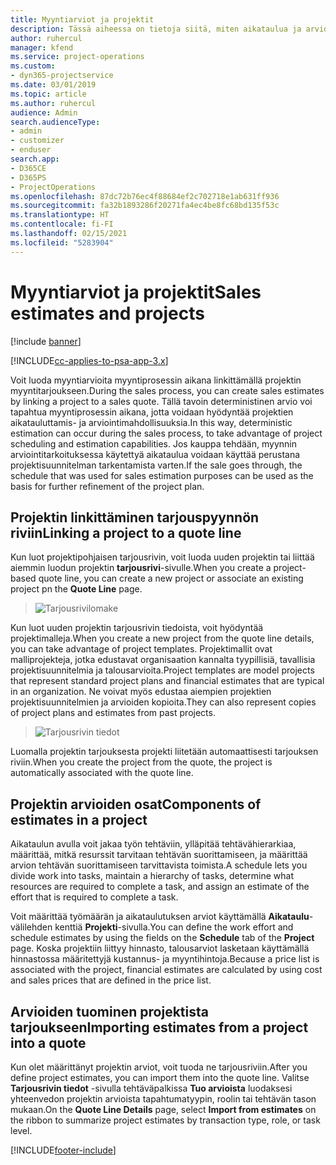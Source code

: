 ```yaml
---
title: Myyntiarviot ja projektit
description: Tässä aiheessa on tietoja siitä, miten aikataulua ja arvioita voidaan hyödyntää myyntiprosessissa.
author: ruhercul
manager: kfend
ms.service: project-operations
ms.custom:
- dyn365-projectservice
ms.date: 03/01/2019
ms.topic: article
ms.author: ruhercul
audience: Admin
search.audienceType:
- admin
- customizer
- enduser
search.app:
- D365CE
- D365PS
- ProjectOperations
ms.openlocfilehash: 87dc72b76ec4f88684ef2c702718e1ab631ff936
ms.sourcegitcommit: fa32b1893286f20271fa4ec4be8fc68bd135f53c
ms.translationtype: HT
ms.contentlocale: fi-FI
ms.lasthandoff: 02/15/2021
ms.locfileid: "5283904"
---
```

# <a name="sales-estimates-and-projects"></a><span data-ttu-id="01c61-103">Myyntiarviot ja projektit</span><span class="sxs-lookup"><span data-stu-id="01c61-103">Sales estimates and projects</span></span>

[!include [banner](../includes/psa-now-project-operations.md)]

[!INCLUDE[cc-applies-to-psa-app-3.x](../includes/cc-applies-to-psa-app-3x.md)]

<span data-ttu-id="01c61-104">Voit luoda myyntiarvioita myyntiprosessin aikana linkittämällä projektin myyntitarjoukseen.</span><span class="sxs-lookup"><span data-stu-id="01c61-104">During the sales process, you can create sales estimates by linking a project to a sales quote.</span></span> <span data-ttu-id="01c61-105">Tällä tavoin deterministinen arvio voi tapahtua myyntiprosessin aikana, jotta voidaan hyödyntää projektien aikatauluttamis- ja arviointimahdollisuuksia.</span><span class="sxs-lookup"><span data-stu-id="01c61-105">In this way, deterministic estimation can occur during the sales process, to take advantage of project scheduling and estimation capabilities.</span></span> <span data-ttu-id="01c61-106">Jos kauppa tehdään, myynnin arviointitarkoituksessa käytettyä aikataulua voidaan käyttää perustana projektisuunnitelman tarkentamista varten.</span><span class="sxs-lookup"><span data-stu-id="01c61-106">If the sale goes through, the schedule that was used for sales estimation purposes can be used as the basis for further refinement of the project plan.</span></span>

## <a name="linking-a-project-to-a-quote-line"></a><span data-ttu-id="01c61-107">Projektin linkittäminen tarjouspyynnön riviin</span><span class="sxs-lookup"><span data-stu-id="01c61-107">Linking a project to a quote line</span></span>

<span data-ttu-id="01c61-108">Kun luot projektipohjaisen tarjousrivin, voit luoda uuden projektin tai liittää aiemmin luodun projektin **tarjousrivi**-sivulle.</span><span class="sxs-lookup"><span data-stu-id="01c61-108">When you create a project-based quote line, you can create a new project or associate an existing project pn the **Quote Line** page.</span></span> 

> ![Tarjousrivilomake](media/project-8.png)
 
<span data-ttu-id="01c61-110">Kun luot uuden projektin tarjousrivin tiedoista, voit hyödyntää projektimalleja.</span><span class="sxs-lookup"><span data-stu-id="01c61-110">When you create a new project from the quote line details, you can take advantage of project templates.</span></span> <span data-ttu-id="01c61-111">Projektimallit ovat malliprojekteja, jotka edustavat organisaation kannalta tyypillisiä, tavallisia projektisuunnitelmia ja talousarvioita.</span><span class="sxs-lookup"><span data-stu-id="01c61-111">Project templates are model projects that represent standard project plans and financial estimates that are typical in an organization.</span></span> <span data-ttu-id="01c61-112">Ne voivat myös edustaa aiempien projektien projektisuunnitelmien ja arvioiden kopioita.</span><span class="sxs-lookup"><span data-stu-id="01c61-112">They can also represent copies of project plans and estimates from past projects.</span></span>

> ![Tarjousrivin tiedot](media/project-9.png)
  
<span data-ttu-id="01c61-114">Luomalla projektin tarjouksesta projekti liitetään automaattisesti tarjouksen riviin.</span><span class="sxs-lookup"><span data-stu-id="01c61-114">When you create the project from the quote, the project is automatically associated with the quote line.</span></span>

## <a name="components-of-estimates-in-a-project"></a><span data-ttu-id="01c61-115">Projektin arvioiden osat</span><span class="sxs-lookup"><span data-stu-id="01c61-115">Components of estimates in a project</span></span>

<span data-ttu-id="01c61-116">Aikataulun avulla voit jakaa työn tehtäviin, ylläpitää tehtävähierarkiaa, määrittää, mitkä resurssit tarvitaan tehtävän suorittamiseen, ja määrittää arvion tehtävän suorittamiseen tarvittavista toimista.</span><span class="sxs-lookup"><span data-stu-id="01c61-116">A schedule lets you divide work into tasks, maintain a hierarchy of tasks, determine what resources are required to complete a task, and assign an estimate of the effort that is required to complete a task.</span></span>

<span data-ttu-id="01c61-117">Voit määrittää työmäärän ja aikataulutuksen arviot käyttämällä **Aikataulu**-välilehden kenttiä **Projekti**-sivulla.</span><span class="sxs-lookup"><span data-stu-id="01c61-117">You can define the work effort and schedule estimates by using the fields on the **Schedule** tab of the **Project** page.</span></span> <span data-ttu-id="01c61-118">Koska projektiin liittyy hinnasto, talousarviot lasketaan käyttämällä hinnastossa määritettyjä kustannus- ja myyntihintoja.</span><span class="sxs-lookup"><span data-stu-id="01c61-118">Because a price list is associated with the project, financial estimates are calculated by using cost and sales prices that are defined in the price list.</span></span>

## <a name="importing-estimates-from-a-project-into-a-quote"></a><span data-ttu-id="01c61-119">Arvioiden tuominen projektista tarjoukseen</span><span class="sxs-lookup"><span data-stu-id="01c61-119">Importing estimates from a project into a quote</span></span>

<span data-ttu-id="01c61-120">Kun olet määrittänyt projektin arviot, voit tuoda ne tarjousriviin.</span><span class="sxs-lookup"><span data-stu-id="01c61-120">After you define project estimates, you can import them into the quote line.</span></span> <span data-ttu-id="01c61-121">Valitse **Tarjousrivin tiedot** -sivulla tehtäväpalkissa **Tuo arvioista** luodaksesi yhteenvedon projektin arvioista tapahtumatyypin, roolin tai tehtävän tason mukaan.</span><span class="sxs-lookup"><span data-stu-id="01c61-121">On the **Quote Line Details** page, select **Import from estimates** on the ribbon to summarize project estimates by transaction type, role, or task level.</span></span>


[!INCLUDE[footer-include](../includes/footer-banner.md)]